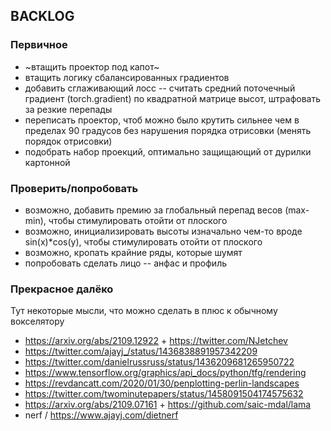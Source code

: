 ## BACKLOG

### Первичное
* ~втащить проектор под капот~
* втащить логику сбалансированных градиентов
* добавить сглаживающий лосс -- считать средний поточечный градиент (torch.gradient) по квадратной матрице высот, штрафовать за резкие перепады
* переписать проектор, чтоб можно было крутить сильнее чем в пределах 90 градусов без нарушения порядка отрисовки (менять порядок отрисовки)
* подобрать набор проекций, оптимально защищающий от дурилки картонной 

### Проверить/попробовать
* возможно, добавить премию за глобальный перепад весов (max-min), чтобы стимулировать отойти от плоского
* возможно, инициализировать высоты изначально чем-то вроде sin(x)*cos(y), чтобы стимулировать отойти от плоского
* возможно, кропать крайние ряды, которые шумят
* попробовать сделать лицо -- анфас и профиль

### Прекрасное далёко
Тут некоторые мысли, что можно сделать в плюс к обычному вокселятору
* https://arxiv.org/abs/2109.12922 + https://twitter.com/NJetchev
* https://twitter.com/ajayj_/status/1436838891957342209
* https://twitter.com/danielrussruss/status/1436209681265950722
* https://www.tensorflow.org/graphics/api_docs/python/tfg/rendering
* https://revdancatt.com/2020/01/30/penplotting-perlin-landscapes
* https://twitter.com/twominutepapers/status/1458091504174575632
* https://arxiv.org/abs/2109.07161 + https://github.com/saic-mdal/lama
* nerf / https://www.ajayj.com/dietnerf
